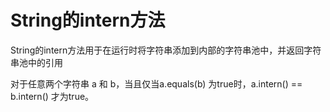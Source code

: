 # String的intern方法

String的intern方法用于在运行时将字符串添加到内部的字符串池中，并返回字符串池中的引用

对于任意两个字符串 a 和 b，当且仅当a.equals(b) 为true时，a.intern() == b.intern() 才为true。